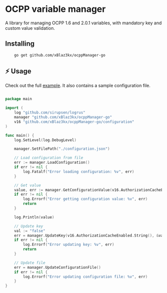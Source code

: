 # OCPP variable manager

A library for managing OCPP 1.6 and 2.0.1 variables, with mandatory key and custom value validation.

## Installing

```bash
    go get github.com/xBlaz3kx/ocppManager-go
```

## ⚡ Usage

Check out the full [example](examples/example.go). It also contains a sample configuration file.

```go

package main

import (
	log "github.com/sirupsen/logrus"
	manager "github.com/xBlaz3kx/ocppManager-go"
	v16 "github.com/xBlaz3kx/ocppManager-go/configuration"
)

func main() {
	log.SetLevel(log.DebugLevel)

	manager.SetFilePath("./configuration.json")

	// Load configuration from file
	err := manager.LoadConfiguration()
	if err != nil {
		log.Fatalf("Error loading configuration: %v", err)
	}

	// Get value
	value, err := manager.GetConfigurationValue(v16.AuthorizationCacheEnabled.String())
	if err != nil {
		log.Errorf("Error getting configuration value: %v", err)
		return
	}

	log.Println(value)

	// Update key
	val := "false"
	err = manager.UpdateKey(v16.AuthorizationCacheEnabled.String(), &val)
	if err != nil {
		log.Errorf("Error updating key: %v", err)
		return
	}

	// Update file
	err = manager.UpdateConfigurationFile()
	if err != nil {
		log.Errorf("Error updating configuration file: %v", err)
	}
}
```
